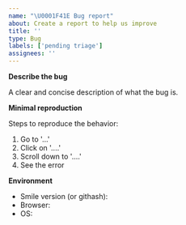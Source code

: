 ```yaml
---
name: "\U0001F41E Bug report"
about: Create a report to help us improve
title: ''
type: Bug
labels: ['pending triage']
assignees: ''
---
```


<!-- ⚠️ Please DON'T ignore the issue template -->

<!-- 💡 Consider upgrading to the latest version before sending the issue -->

**Describe the bug**

A clear and concise description of what the bug is.

**Minimal reproduction**

Steps to reproduce the behavior:

1. Go to '...'
2. Click on '....'
3. Scroll down to '....'
4. See the error

**Environment**

- Smile version (or githash):
- Browser:
- OS:
